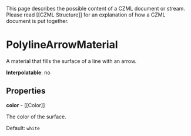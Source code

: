 This page describes the possible content of a CZML document or stream. Please read [[CZML Structure]] for an explanation of how a CZML document is put together.

# PolylineArrowMaterial

A material that fills the surface of a line with an arrow.

**Interpolatable**: no

## Properties

**color** - [[Color]]

The color of the surface.

Default: `white`


